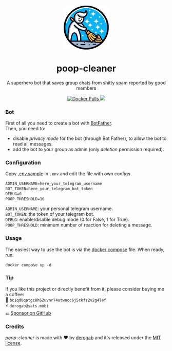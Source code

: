 <p align="center">
  <img src="./.github/assets/logo.png" width="140px">
</p>
<h1 align="center">poop-cleaner</h1>
<p align="center">A superhero bot that saves group chats from shitty spam reported by good members</p>
<p align="center">
  <a href="https://hub.docker.com/r/derogab/poop-cleaner">
    <img src="https://img.shields.io/docker/pulls/derogab/poop-cleaner?label=Downloads&logo=docker" alt="Docker Pulls">
  </a>
  <a href="https://github.com/derogab/poop-cleaner/actions/workflows/docker-publish.yml">
    <img src="https://github.com/derogab/poop-cleaner/actions/workflows/docker-publish.yml/badge.svg">
  </a>
</p>

### Bot
First of all you need to create a bot with [BotFather](https://t.me/BotFather).  
Then, you need to:
- disable _privacy mode_ for the bot (through Bot Father), to allow the bot to read all messages.
- add the bot to your group as admin (only _deletion_ permission required).

### Configuration
Copy [.env.sample](./.env.sample) in `.env` and edit the file with own configs.

```
ADMIN_USERNAME=here_your_telegram_username
BOT_TOKEN=here_your_telegram_bot_token
DEBUG=0
POOP_THRESHOLD=10
```
  
`ADMIN_USERNAME`: your personal telegram username.  
`BOT_TOKEN`: the token of your telegram bot.  
`DEBUG`: enable/disable debug mode (0 for False, 1 for True).  
`POOP_THRESHOLD`: minimum number of reaction for deleting a message.

### Usage
The easiest way to use the bot is via the [docker compose](./docker-compose.yml) file. When ready, run:
```
docker compose up -d 
```

### Tip
If you like this project or directly benefit from it, please consider buying me a coffee:  
🔗 `bc1qd0qatgz8h62uvnr74utwncc6j5ckfz2v2g4lef`  
⚡️ `derogab@sats.mobi`  
💶 [Sponsor on GitHub](https://github.com/sponsors/derogab)

### Credits
_poop-cleaner_ is made with ♥  by [derogab](https://github.com/derogab) and it's released under the [MIT license](./LICENSE).